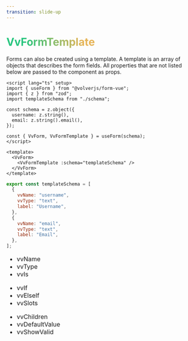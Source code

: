 ```yaml
---
transition: slide-up
---
```


# VvFormTemplate

Forms can also be created using a template. A template is an array of objects that describes the form fields. All properties that are not listed below are passed to the component as props.

<div grid="~ cols-2 gap-4">

```vue
<script lang="ts" setup>
import { useForm } from "@volverjs/form-vue";
import { z } from "zod";
import templateSchema from "./schema";

const schema = z.object({
  username: z.string(),
  email: z.string().email(),
});

const { VvForm, VvFormTemplate } = useForm(schema);
</script>

<template>
  <VvForm>
    <VvFormTemplate :schema="templateSchema" />
  </VvForm>
</template>
```

<div>

```js
export const templateSchema = [
  {
    vvName: "username",
    vvType: "text",
    label: "Username",
  },
  {
    vvName: "email",
    vvType: "text",
    label: "Email",
  },
];
```

<div grid="~ cols-3" class="pa-2" style="font-size: 1rem;">
  <div>
    <ul>
      <li>vvName</li>
      <li>vvType</li>
      <li>vvIs</li>
    </ul>
  </div>
  <div>
    <ul>
      <li>vvIf</li>
      <li>vvElseIf</li>
      <li>vvSlots</li>
    </ul>
  </div>
  <div>
    <ul>
      <li>vvChildren</li>
      <li>vvDefaultValue</li>
      <li>vvShowValid</li>
    </ul>
  </div>
</div>

</div>

</div>

<style>
h1 {
  background-color: #2B90B6;
  background-image: linear-gradient(75deg, #27c57e 10%, #e6b457 40%);
  background-size: 100%;
  -webkit-background-clip: text;
  -moz-background-clip: text;
  -webkit-text-fill-color: transparent;
  -moz-text-fill-color: transparent;
}
</style>

<!--
VvFormTemplate ci permette di creare form di compilazione dati andando a creare un array di oggetti che descrive i campi di input.
-->
